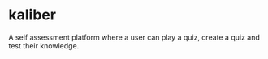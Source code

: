 # kaliber
A self assessment platform where a user can play a quiz, create a quiz and test their knowledge.
